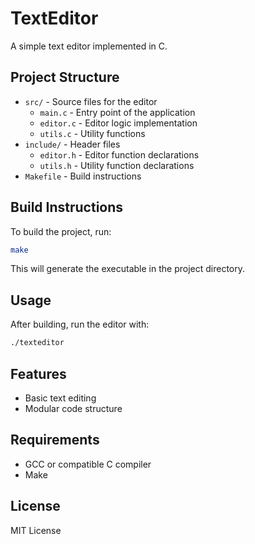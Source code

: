 # TextEditor

A simple text editor implemented in C.

## Project Structure

- `src/` - Source files for the editor
  - `main.c` - Entry point of the application
  - `editor.c` - Editor logic implementation
  - `utils.c` - Utility functions
- `include/` - Header files
  - `editor.h` - Editor function declarations
  - `utils.h` - Utility function declarations
- `Makefile` - Build instructions

## Build Instructions

To build the project, run:

```sh
make
```

This will generate the executable in the project directory.

## Usage

After building, run the editor with:

```sh
./texteditor
```

## Features

- Basic text editing
- Modular code structure

## Requirements

- GCC or compatible C compiler
- Make

## License

MIT License
